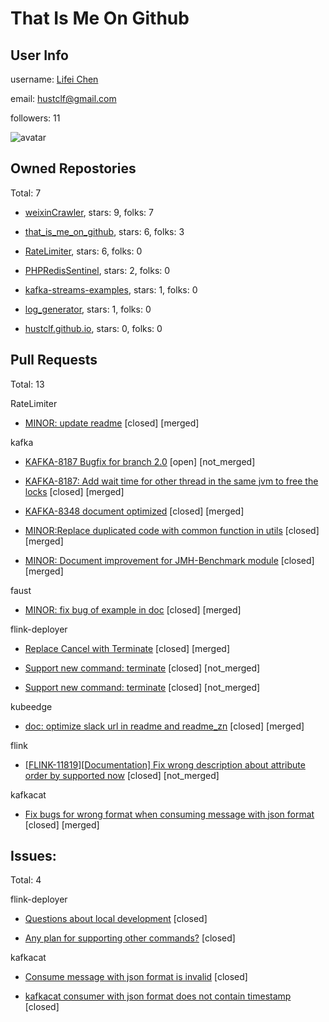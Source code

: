 # That Is Me On Github
## User Info
username: [Lifei Chen](https://github.com/hustclf)

email: [hustclf@gmail.com](hustclf@gmail.com)

followers: 11

![avatar](https://avatars1.githubusercontent.com/u/13963737?v=4 "avatar")

        
## Owned Repostories
Total: 7
        
* [weixinCrawler](https://github.com/hustclf/weixinCrawler), stars: 9, folks: 7
            
* [that_is_me_on_github](https://github.com/hustclf/that_is_me_on_github), stars: 6, folks: 3
            
* [RateLimiter](https://github.com/hustclf/RateLimiter), stars: 6, folks: 0
            
* [PHPRedisSentinel](https://github.com/hustclf/PHPRedisSentinel), stars: 2, folks: 0
            
* [kafka-streams-examples](https://github.com/hustclf/kafka-streams-examples), stars: 1, folks: 0
            
* [log_generator](https://github.com/hustclf/log_generator), stars: 1, folks: 0
            
* [hustclf.github.io](https://github.com/hustclf/hustclf.github.io), stars: 0, folks: 0
            
## Pull Requests
Total: 13

RateLimiter
            
* [MINOR: update readme](https://github.com/hustclf/RateLimiter/pull/1) \[closed\] \[merged\]
                
kafka
            
* [KAFKA-8187 Bugfix for branch 2.0](https://github.com/apache/kafka/pull/6849) \[open\] \[not_merged\]
                
* [KAFKA-8187: Add wait time for other thread in the same jvm to free the locks](https://github.com/apache/kafka/pull/6818) \[closed\] \[merged\]
                
* [KAFKA-8348 document optimized](https://github.com/apache/kafka/pull/6707) \[closed\] \[merged\]
                
* [MINOR:Replace duplicated code with common function in utils](https://github.com/apache/kafka/pull/6819) \[closed\] \[merged\]
                
* [MINOR: Document improvement for JMH-Benchmark module](https://github.com/apache/kafka/pull/6682) \[closed\] \[merged\]
                
faust
            
* [MINOR: fix bug of example in doc](https://github.com/robinhood/faust/pull/353) \[closed\] \[merged\]
                
flink-deployer
            
* [Replace Cancel with Terminate](https://github.com/ing-bank/flink-deployer/pull/37) \[closed\] \[merged\]
                
* [Support new command: terminate](https://github.com/ing-bank/flink-deployer/pull/36) \[closed\] \[not_merged\]
                
* [Support new command: terminate](https://github.com/ing-bank/flink-deployer/pull/35) \[closed\] \[not_merged\]
                
kubeedge
            
* [doc: optimize slack url in readme and readme_zn](https://github.com/kubeedge/kubeedge/pull/255) \[closed\] \[merged\]
                
flink
            
* [[FLINK-11819][Documentation] Fix wrong description about attribute order by supported now](https://github.com/apache/flink/pull/7901) \[closed\] \[not_merged\]
                
kafkacat
            
* [Fix bugs for wrong format when consuming message with json format](https://github.com/edenhill/kafkacat/pull/166) \[closed\] \[merged\]
                
## Issues:
Total: 4
        
flink-deployer
            
* [Questions about local development](https://github.com/ing-bank/flink-deployer/issues/33) \[closed\]
                
* [Any plan for supporting other commands?](https://github.com/ing-bank/flink-deployer/issues/26) \[closed\]
                
kafkacat
            
* [Consume message with json format is invalid](https://github.com/edenhill/kafkacat/issues/167) \[closed\]
                
* [kafkacat consumer with json format does not contain timestamp](https://github.com/edenhill/kafkacat/issues/165) \[closed\]
                